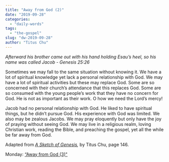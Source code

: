 ```yaml
---
title: "Away from God (2)"
date: "2019-09-28"
categories: 
  - "daily-words"
tags: 
  - "the-gospel"
slug: "dw-2019-09-28"
author: "Titus Chu"
---
```


_Afterward his brother came out with his hand holding Esau’s heel, so his name was called Jacob - Genesis 25:26_

Sometimes we may fall to the same situation without knowing it. We have a lot of spiritual knowledge yet lack a personal relationship with God. We may have a lot of spiritual activities but these may replace God. Some are so concerned with their church’s attendance that this replaces God. Some are so consumed with the young people’s work that they have no concern for God. He is not as important as their work. O how we need the Lord’s mercy!

Jacob had no personal relationship with God. He liked to have spiritual things, but he didn’t pursue God. His experience with God was limited. We also may be zealous Jacobs. We may pray eloquently but only have the joy of praying without seeing God. We may live in a religious realm, loving Christian work, reading the Bible, and preaching the gospel, yet all the while be far away from God.

Adapted from _[A Sketch of Genesis](/book-gen-sketch "Go to the listing for this book"),_ by Titus Chu, page 146.

Monday: [“Away from God (3)"](/dw-2019-09-30)
